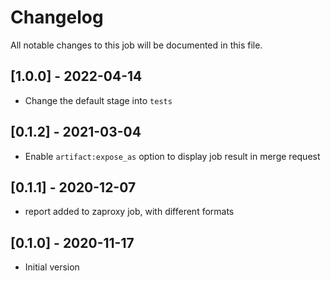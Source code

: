 # Changelog
All notable changes to this job will be documented in this file.

## [1.0.0] - 2022-04-14
* Change the default stage into `tests`

## [0.1.2] - 2021-03-04
* Enable `artifact:expose_as` option to display job result in merge request

## [0.1.1] - 2020-12-07
* report added to zaproxy job, with different formats

## [0.1.0] - 2020-11-17
* Initial version